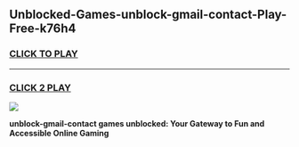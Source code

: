 
## Unblocked-Games-unblock-gmail-contact-Play-Free-k76h4
<h3>
<a href="https://premium76.site?title=unblock-gmail-contact&ref=20M">CLICK TO PLAY</a></h3>
<hr>

<h3>
<a href="https://premium76.site?title=unblock-gmail-contact&ref=20M">CLICK 2 PLAY</a>
  
</h3>

<a href="https://premium76.site?title=unblock-gmail-contact&ref=19M"><img src="https://clearcache.store/games.png"></a>


**unblock-gmail-contact games unblocked: Your Gateway to Fun and Accessible Online Gaming**
